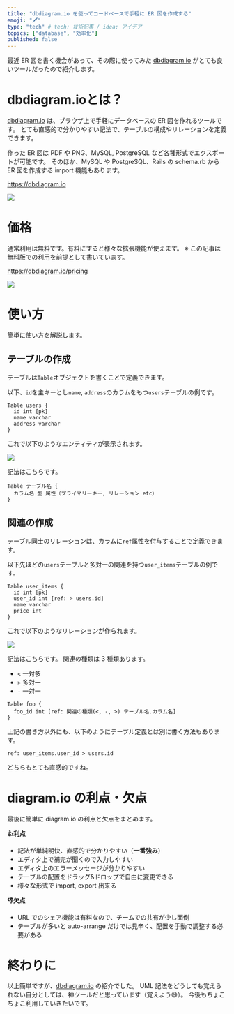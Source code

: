 ```yaml
---
title: "dbdiagram.io を使ってコードベースで手軽に ER 図を作成する"
emoji: "🖍"
type: "tech" # tech: 技術記事 / idea: アイデア
topics: ["database", "効率化"]
published: false
---
```


最近 ER 図を書く機会があって、その際に使ってみた [dbdiagram.io](https://dbdiagram.io/home) がとても良いツールだったので紹介します。

# dbdiagram.ioとは？


[dbdiagram.io](https://dbdiagram.io) は、ブラウザ上で手軽にデータベースの ER 図を作れるツールです。
とても直感的で分かりやすい記法で、テーブルの構成やリレーションを定義できます。

作った ER 図は PDF や PNG、MySQL, PostgreSQL など各種形式でエクスポートが可能です。
そのほか、MySQL や PostgreSQL、Rails の schema.rb から ER 図を作成する import 機能もあります。

https://dbdiagram.io

![](https://i.gyazo.com/1f0b3be06d36e3ddfcc1d08b50309322.gif)

# 価格

通常利用は無料です。有料にすると様々な拡張機能が使えます。
※ この記事は無料版での利用を前提として書いています。

https://dbdiagram.io/pricing

![](https://i.gyazo.com/02e1d922730e8bf917acb71ecf66af5c.png)

# 使い方

簡単に使い方を解説します。

## テーブルの作成

テーブルは`Table`オブジェクトを書くことで定義できます。

以下、`id`を主キーとし`name`, `address`のカラムをもつ`users`テーブルの例です。

```
Table users {
  id int [pk]
  name varchar
  address varchar
}
```

これで以下のようなエンティティが表示されます。

![](https://i.gyazo.com/72efaeebd2945ed67748c8b37833ea9b.png)


記法はこちらです。

```
Table テーブル名 {
  カラム名 型 属性（プライマリーキー, リレーション etc）
}
```

## 関連の作成

テーブル同士のリレーションは、カラムに`ref`属性を付与することで定義できます。

以下先ほどの`users`テーブルと多対一の関連を持つ`user_items`テーブルの例です。

```
Table user_items {
  id int [pk]
  user_id int [ref: > users.id]
  name varchar
  price int
}
```

これで以下のようなリレーションが作られます。

![](https://i.gyazo.com/abc5385d3ea545d6e064bc481126843b.png)


記法はこちらです。
関連の種類は 3 種類あります。
- `<` 一対多
- `>` 多対一
- `-` 一対一

```
Table foo {
  foo_id int [ref: 関連の種類(<, -, >) テーブル名.カラム名]
}
```

上記の書き方以外にも、以下のようにテーブル定義とは別に書く方法もあります。

```
ref: user_items.user_id > users.id
```

どちらもとても直感的ですね。

# diagram.io の利点・欠点

最後に簡単に diagram.io の利点と欠点をまとめます。

**👍利点**
- 記法が単純明快、直感的で分かりやすい（**一番強み**）
- エディタ上で補完が聞くので入力しやすい
- エディタ上のエラーメッセージが分かりやすい
- テーブルの配置をドラッグ&ドロップで自由に変更できる
- 様々な形式で import, export 出来る

**👎欠点**
- URL でのシェア機能は有料なので、チームでの共有が少し面倒
- テーブルが多いと auto-arrange だけでは見辛く、配置を手動で調整する必要がある

# 終わりに

以上簡単ですが、[dbdiagram.io](https://dbdiagram.io/home) の紹介でした。
UML 記法をどうしても覚えられない自分としては、神ツールだと思っています（覚えよう😅）。
今後もちょこちょこ利用していきたいです。
